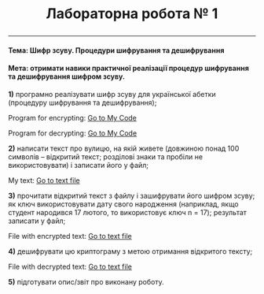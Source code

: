 # <p align = "center">__Лабораторна робота № 1__</p>

---

#### __Тема: Шифр зсуву. Процедури шифрування та дешифрування__

#### __Мета: отримати навики практичної реалізації процедур шифрування та дешифрування шифром зсуву.__

__1)__	програмно реалізувати шифр зсуву для української абетки (процедуру шифрування та дешифрування);

Program for encrypting:
<a href="files/AZI_lab_1_encrypt.py" download>Go to My Code</a>

Program for decrypting:
<a href="files/AZI_lab_1_decrypt.py" download>Go to My Code</a>

__2)__	написати текст про вулицю, на якій живете (довжиною понад 100 символів – відкритий текст; розділові знаки та пробіли не використовувати) і записати його у файл;

My text:
<a href="files/text.txt" download>Go to text file</a>

__3)__	прочитати відкритий текст з файлу і зашифрувати його шифром зсуву; як ключ використовувати дату свого народження (наприклад, якщо студент народився 17 лютого, то використовує ключ n = 17); результат записати у файл;

File with encrypted text:
<a href="files/aaa.txt" download>Go to text file</a>


__4)__	дешифрувати цю криптограму з метою отримання відкритого тексту;

File with decrypted text:
<a href="files/eee.txt" download>Go to text file</a>

__5)__	підготувати опис/звіт про виконану роботу.
